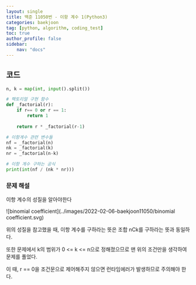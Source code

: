 ```yaml
---
layout: single
title: 백준 11050번 - 이항 계수 1(Python3)
categories: baekjoon
tag: [python, algorithm, coding_test]
toc: true 
author_profile: false
sidebar:
    nav: "docs"
---
```


## 코드

```python
n, k = map(int, input().split())

# 팩토리얼 구현 함수
def _factorial(r):   
    if r== 0 or r == 1:
        return 1
        
    return r * _factorial(r-1)

# 이항계수 관련 변수들
nf = _factorial(n)
nk = _factorial(k)
nr = _factorial(n-k)

# 이항 계수 구하는 공식
print(int(nf / (nk * nr)))
```

### 문제 해설

이항 계수의 성질을 알아야한다



![binomial coefficient](../images/2022-02-06-baekjoon11050/binomial coefficient.svg)

위의 성질을 참고했을 때, 이항 계수를 구하라는 뜻은 조합 nCk를 구하라는 뜻과 동일하다.

또한 문제에서 k의 범위가 0 <= k <= n으로 정해졌으므로 맨 위의 조건만을 생각하여 문제를 풀었다.

이 때, r == 0을 조건문으로 제어해주지 않으면 런타임에러가 발생하므로 주의해야 한다.

